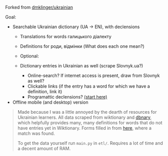 
Forked from [dmklinger/ukrainian](https://github.com/dmklinger/ukrainian)

Goal:
- Searchable Ukrainian dictionary (UA -> EN), with declensions
  - Translations for words галицького діалекту
  - Definitions for роди, відмінки (What does each one mean?)
  
  -  Optional:
    - Dictionary entries in Ukrainian as well (scrape Slovnyk.ua?)
      -  Online-search? If internet access is present, draw from Slovnyk as well?
      -   Clickable links (if the entry has a word for which we have a definition, link it)
      -   Programattic declensions? [(start here)](https://en.wikipedia.org/wiki/Ukrainian_grammar#First_declension)
- Offline mobile (and desktop) version



> Made because I was a little annoyed by the dearth of resources for Ukrainian learners. All data scraped from wiktionary and [dbnary](http://kaiko.getalp.org/about-dbnary/), which helpfully provides many, many definitions for words that do not have entries yet in Wiktionary. Forms filled in from [here](https://lcorp.ulif.org.ua/dictua/dictua.aspx), where a match was found.
>
> To get the data yourself run `main.py` in `etl/`. Requires a lot of time and a decent amount of RAM.
